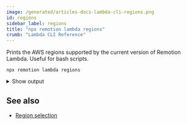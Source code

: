 ```yaml
---
image: /generated/articles-docs-lambda-cli-regions.png
id: regions
sidebar_label: regions
title: "npx remotion lambda regions"
crumb: "Lambda CLI Reference"
---
```


Prints the AWS regions supported by the current version of Remotion Lambda. Useful for bash scripts.

```
npx remotion lambda regions
```

<details>
<summary>Show output
</summary>
<pre>
eu-central-1 eu-west-1 eu-west-2 us-east-1 us-east-2 us-west-2 ap-south-1 ap-southeast-1 ap-southeast-2 ap-northeast-1
</pre>
</details>

## See also

- [Region selection](/docs/lambda/region-selection)
